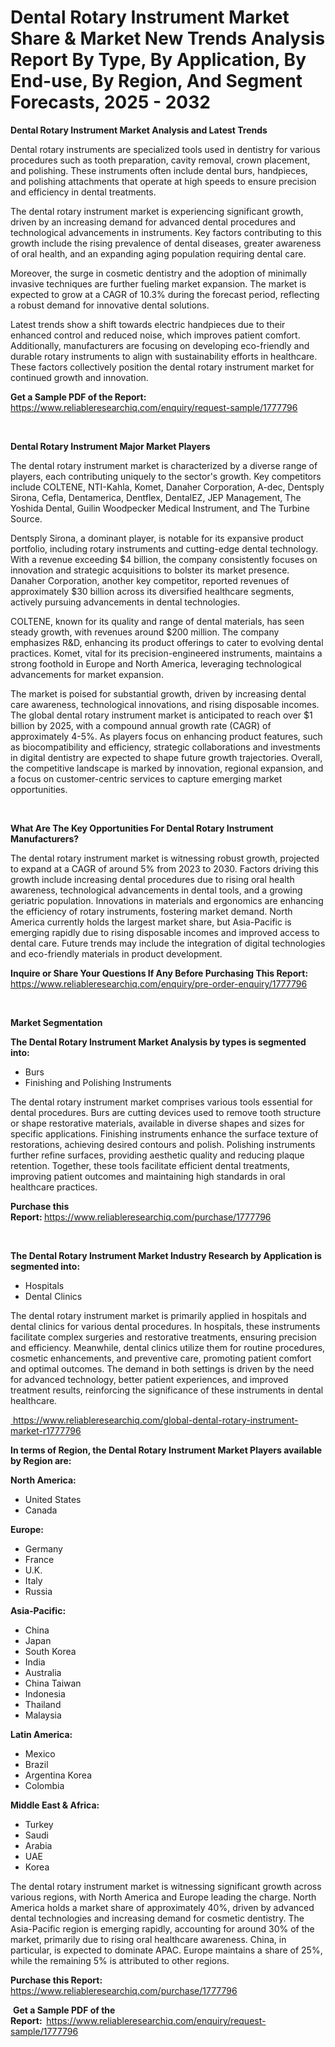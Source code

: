 <p><h1>Dental Rotary Instrument Market Share & Market New Trends Analysis Report By Type, By Application, By End-use, By Region, And Segment Forecasts, 2025 - 2032</h1></p><p><strong>Dental Rotary Instrument Market Analysis and Latest Trends</strong></p>
<p><p>Dental rotary instruments are specialized tools used in dentistry for various procedures such as tooth preparation, cavity removal, crown placement, and polishing. These instruments often include dental burs, handpieces, and polishing attachments that operate at high speeds to ensure precision and efficiency in dental treatments. </p><p>The dental rotary instrument market is experiencing significant growth, driven by an increasing demand for advanced dental procedures and technological advancements in instruments. Key factors contributing to this growth include the rising prevalence of dental diseases, greater awareness of oral health, and an expanding aging population requiring dental care. </p><p>Moreover, the surge in cosmetic dentistry and the adoption of minimally invasive techniques are further fueling market expansion. The market is expected to grow at a CAGR of 10.3% during the forecast period, reflecting a robust demand for innovative dental solutions. </p><p>Latest trends show a shift towards electric handpieces due to their enhanced control and reduced noise, which improves patient comfort. Additionally, manufacturers are focusing on developing eco-friendly and durable rotary instruments to align with sustainability efforts in healthcare. These factors collectively position the dental rotary instrument market for continued growth and innovation.</p></p>
<p><strong>Get a Sample PDF of the Report:&nbsp;</strong> <a href="https://www.reliableresearchiq.com/enquiry/request-sample/1777796?utm_campaign=2469&utm_medium=2&utm_source=Github&utm_content=ia&utm_term=13042025&utm_id=dental-rotary-instrument">https://www.reliableresearchiq.com/enquiry/request-sample/1777796</a></p>
<p>&nbsp;</p>
<p><strong>Dental Rotary Instrument Major Market Players</strong></p>
<p><p>The dental rotary instrument market is characterized by a diverse range of players, each contributing uniquely to the sector's growth. Key competitors include COLTENE, NTI-Kahla, Komet, Danaher Corporation, A-dec, Dentsply Sirona, Cefla, Dentamerica, Dentflex, DentalEZ, JEP Management, The Yoshida Dental, Guilin Woodpecker Medical Instrument, and The Turbine Source. </p><p>Dentsply Sirona, a dominant player, is notable for its expansive product portfolio, including rotary instruments and cutting-edge dental technology. With a revenue exceeding $4 billion, the company consistently focuses on innovation and strategic acquisitions to bolster its market presence. Danaher Corporation, another key competitor, reported revenues of approximately $30 billion across its diversified healthcare segments, actively pursuing advancements in dental technologies.</p><p>COLTENE, known for its quality and range of dental materials, has seen steady growth, with revenues around $200 million. The company emphasizes R&D, enhancing its product offerings to cater to evolving dental practices. Komet, vital for its precision-engineered instruments, maintains a strong foothold in Europe and North America, leveraging technological advancements for market expansion.</p><p>The market is poised for substantial growth, driven by increasing dental care awareness, technological innovations, and rising disposable incomes. The global dental rotary instrument market is anticipated to reach over $1 billion by 2025, with a compound annual growth rate (CAGR) of approximately 4-5%. As players focus on enhancing product features, such as biocompatibility and efficiency, strategic collaborations and investments in digital dentistry are expected to shape future growth trajectories. Overall, the competitive landscape is marked by innovation, regional expansion, and a focus on customer-centric services to capture emerging market opportunities.</p></p>
<p>&nbsp;</p>
<p><strong>What Are The Key Opportunities For Dental Rotary Instrument Manufacturers?</strong></p>
<p><p>The dental rotary instrument market is witnessing robust growth, projected to expand at a CAGR of around 5% from 2023 to 2030. Factors driving this growth include increasing dental procedures due to rising oral health awareness, technological advancements in dental tools, and a growing geriatric population. Innovations in materials and ergonomics are enhancing the efficiency of rotary instruments, fostering market demand. North America currently holds the largest market share, but Asia-Pacific is emerging rapidly due to rising disposable incomes and improved access to dental care. Future trends may include the integration of digital technologies and eco-friendly materials in product development.</p></p>
<p><strong>Inquire or Share Your Questions If Any Before Purchasing This Report:</strong> <a href="https://www.reliableresearchiq.com/enquiry/pre-order-enquiry/1777796?utm_campaign=2469&utm_medium=2&utm_source=Github&utm_content=ia&utm_term=13042025&utm_id=dental-rotary-instrument">https://www.reliableresearchiq.com/enquiry/pre-order-enquiry/1777796</a></p>
<p>&nbsp;</p>
<p><strong>Market Segmentation</strong></p>
<p><strong>The Dental Rotary Instrument Market Analysis by types is segmented into:</strong></p>
<p><ul><li>Burs</li><li>Finishing and Polishing Instruments</li></ul></p>
<p><p>The dental rotary instrument market comprises various tools essential for dental procedures. Burs are cutting devices used to remove tooth structure or shape restorative materials, available in diverse shapes and sizes for specific applications. Finishing instruments enhance the surface texture of restorations, achieving desired contours and polish. Polishing instruments further refine surfaces, providing aesthetic quality and reducing plaque retention. Together, these tools facilitate efficient dental treatments, improving patient outcomes and maintaining high standards in oral healthcare practices.</p></p>
<p><strong>Purchase this Report:&nbsp;</strong><a href="https://www.reliableresearchiq.com/purchase/1777796?utm_campaign=2469&utm_medium=2&utm_source=Github&utm_content=ia&utm_term=13042025&utm_id=dental-rotary-instrument">https://www.reliableresearchiq.com/purchase/1777796</a></p>
<p>&nbsp;</p>
<p><strong>The Dental Rotary Instrument Market Industry Research by Application is segmented into:</strong></p>
<p><ul><li>Hospitals</li><li>Dental Clinics</li></ul></p>
<p><p>The dental rotary instrument market is primarily applied in hospitals and dental clinics for various dental procedures. In hospitals, these instruments facilitate complex surgeries and restorative treatments, ensuring precision and efficiency. Meanwhile, dental clinics utilize them for routine procedures, cosmetic enhancements, and preventive care, promoting patient comfort and optimal outcomes. The demand in both settings is driven by the need for advanced technology, better patient experiences, and improved treatment results, reinforcing the significance of these instruments in dental healthcare.</p></p>
<p><a href="https://www.reliableresearchiq.com/global-dental-rotary-instrument-market-r1777796?utm_campaign=2469&utm_medium=2&utm_source=Github&utm_content=ia&utm_term=13042025&utm_id=dental-rotary-instrument">&nbsp;https://www.reliableresearchiq.com/global-dental-rotary-instrument-market-r1777796</a></p>
<p><strong>In terms of Region, the Dental Rotary Instrument Market Players available by Region are:</strong></p>
<p>
    <p> <strong> North America: </strong>
        <ul>
            <li>United States</li>
            <li>Canada</li>
        </ul>
        </p> 
    <p> <strong> Europe: </strong>
        <ul>
            <li>Germany</li>
            <li>France</li>
            <li>U.K.</li>
            <li>Italy</li>
            <li>Russia</li>
        </ul>
        </p> 
    <p> <strong> Asia-Pacific: </strong>
        <ul>
            <li>China</li>
            <li>Japan</li>
            <li>South Korea</li>
            <li>India</li>
            <li>Australia</li>
            <li>China Taiwan</li>
            <li>Indonesia</li>
            <li>Thailand</li>
            <li>Malaysia</li>
        </ul>
        </p> 
    <p> <strong> Latin America: </strong>
        <ul>
            <li>Mexico</li>
            <li>Brazil</li>
            <li>Argentina Korea</li>
            <li>Colombia</li>
        </ul>
        </p> 
    <p> <strong> Middle East & Africa: </strong>
        <ul>
            <li>Turkey</li>
            <li>Saudi</li>
            <li>Arabia</li>
            <li>UAE</li>
            <li>Korea</li>
        </ul>
    </p>
    </p>
<p><p>The dental rotary instrument market is witnessing significant growth across various regions, with North America and Europe leading the charge. North America holds a market share of approximately 40%, driven by advanced dental technologies and increasing demand for cosmetic dentistry. The Asia-Pacific region is emerging rapidly, accounting for around 30% of the market, primarily due to rising oral healthcare awareness. China, in particular, is expected to dominate APAC. Europe maintains a share of 25%, while the remaining 5% is attributed to other regions.</p></p>
<p><strong>Purchase this Report: </strong><a href="https://www.reliableresearchiq.com/purchase/1777796?utm_campaign=2469&utm_medium=2&utm_source=Github&utm_content=ia&utm_term=13042025&utm_id=dental-rotary-instrument">https://www.reliableresearchiq.com/purchase/1777796</a></p>
<p>&nbsp;<strong>Get a Sample PDF of the Report:&nbsp;&nbsp;</strong><a href="https://www.reliableresearchiq.com/enquiry/request-sample/1777796?utm_campaign=2469&utm_medium=2&utm_source=Github&utm_content=ia&utm_term=13042025&utm_id=dental-rotary-instrument">https://www.reliableresearchiq.com/enquiry/request-sample/1777796</a></p>
<p><strong></strong></p>
<p><p></p><p></p><p></p></p>